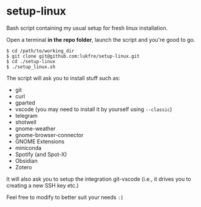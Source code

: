 # setup-linux
Bash script containing my usual setup for fresh linux installation.

Open a terminal **in the repo folder**, launch the script and you're good to go.
```
$ cd /path/to/working_dir
$ git clone git@github.com:lukfre/setup-linux.git 
$ cd ./setup-linux
$ ./setup_linux.sh
```

The script will ask you to install stuff such as:
- git
- curl
- gparted
- vscode (you may need to install it by yourself using `--classic`)
- telegram
- shotwell
- gnome-weather
- gnome-browser-connector
- GNOME Extensions
- miniconda
- Spotify (and Spot-X)
- Obsidian
- Zotero

It will also ask you to setup the integration git-vscode (i.e., it drives you to creating a new SSH key etc.)

Feel free to modify to better suit your needs `:]`